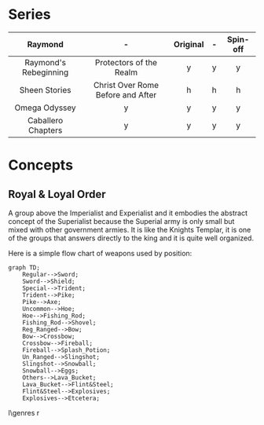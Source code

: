 # Series
| **Raymond** | - | **Original** | - | **Spin-off** | 
| :---:         |     :---:      |          :---: | :---: |          :---: |
|  Raymond's Rebeginning  |   Protectors of the Realm   |  y  |  y| y |
|  Sheen Stories    | Christ Over Rome Before and After    |   h    | h | h |
| Omega Odyssey     |    y     |   y    |  y|  y|
| Caballero Chapters       |   y    | y |  y |  y |

# Concepts
## Royal & Loyal Order 
A group above the Imperialist and Experialist and it embodies the abstract concept of the Superialist because 
the Superial army is only small but mixed with other government armies. It is like the Knights Templar, it is one of the groups that 
answers directly to the king and it is quite well organized.

Here is a simple flow chart of weapons used by position:

```mermaid
graph TD;
    Regular-->Sword;
    Sword-->Shield;
    Special-->Trident;
    Trident-->Pike;
    Pike-->Axe;
    Uncommon-->Hoe;
    Hoe-->Fishing_Rod;
    Fishing_Rod-->Shovel;
    Reg_Ranged-->Bow;
    Bow-->Crossbow;
    Crossbow-->Fireball;
    Fireball-->Splash_Potion;
    Un_Ranged-->Slingshot;
    Slingshot-->Snowball;
    Snowball-->Eggs;
    Others-->Lava_Bucket;
    Lava_Bucket-->Flint&Steel;
    Flint&Steel-->Explosives;
    Explosives-->Etcetera;
```










l\genres
r

